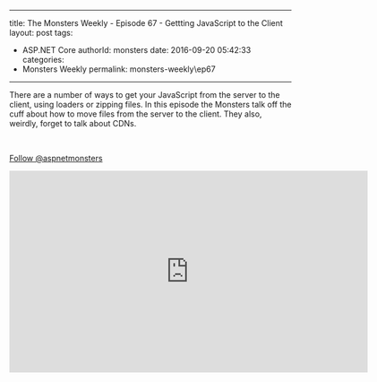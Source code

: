 
---
title: The Monsters Weekly - Episode 67 -  Gettting JavaScript to the Client
layout: post
tags: 
  - ASP.NET Core
authorId: monsters
date: 2016-09-20 05:42:33
categories:
  - Monsters Weekly
permalink: monsters-weekly\ep67
---

<p>There are a number of ways to get your JavaScript from the server to the client, using loaders or zipping files. In this episode the Monsters talk off the cuff about how to move files from the server to the client. They also, weirdly, forget to talk about CDNs.&nbsp;</p><p>&nbsp;</p><p><a class="twitter-follow-button" href="https://twitter.com/aspnetmonsters">Follow @aspnetmonsters</a></p> 


<iframe src='https://channel9.msdn.com/Series/aspnetmonsters/ASPNET-Monsters-Ep-67-Gettting-JavaScript-to-the-Client/player' width='640' height='360' allowFullScreen frameBorder='0'></iframe>
